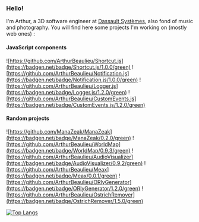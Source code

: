 ### Hello!

I'm Arthur, a 3D software engineer at [Dassault Systèmes](https://www.3ds.com/), also fond of music and photography. You will find here some projects I'm working on (mostly web ones) :

#### JavaScript components

![https://github.com/ArthurBeaulieu/Shortcut.js](https://badgen.net/badge/Shortcut.js/1.0.0/green)
![https://github.com/ArthurBeaulieu/Notification.js](https://badgen.net/badge/Notification.js/1.0.0/green)
![https://github.com/ArthurBeaulieu/Logger.js](https://badgen.net/badge/Logger.js/1.2.0/green)
![https://github.com/ArthurBeaulieu/CustomEvents.js](https://badgen.net/badge/CustomEvents.js/1.2.0/green)

#### Random projects

![https://github.com/ManaZeak/ManaZeak](https://badgen.net/badge/ManaZeak/0.2.0/green)
![https://github.com/ArthurBeaulieu/WorldMap](https://badgen.net/badge/WorldMap/0.9.3/green)
![https://github.com/ArthurBeaulieu/AudioVisualizer](https://badgen.net/badge/AudioVisualizer/0.9.2/green)
![https://github.com/ArthurBeaulieu/Meax](https://badgen.net/badge/Meax/0.0.1/green)
![https://github.com/ArthurBeaulieu/ORlyGenerator](https://badgen.net/badge/ORlyGenerator/1.2.0/green)
![https://github.com/ArthurBeaulieu/OstrichRemover](https://badgen.net/badge/OstrichRemover/1.5.0/green)

[![Top Langs](https://github-readme-stats.vercel.app/api/top-langs/?username=ArthurBeaulieu&layout=compact)](https://github.com/ArthurBeaulieu/github-readme-stats)

